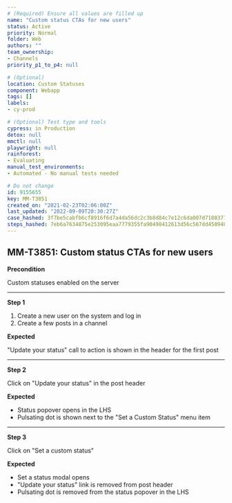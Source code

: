 ```yaml
---
# (Required) Ensure all values are filled up
name: "Custom status CTAs for new users"
status: Active
priority: Normal
folder: Web
authors: ""
team_ownership: 
- Channels
priority_p1_to_p4: null

# (Optional)
location: Custom Statuses
component: Webapp
tags: []
labels: 
- cy-prod

# (Optional) Test type and tools
cypress: in Production
detox: null
mmctl: null
playwright: null
rainforest: 
- Evaluating
manual_test_environments: 
- Automated - No manual tests needed

# Do not change
id: 9155655
key: MM-T3851
created_on: "2021-02-23T02:06:00Z"
last_updated: "2022-09-09T20:30:27Z"
case_hashed: 3f7be5cabfb6cf8916f6d7a4da56dc2c3b8d84c7e12c6da007d7188377b0cca55368cd80e164e84574baf235e06a191b
steps_hashed: 7eb6a7634875e253095eaa7779355fa90498412613d56c567dd4509400502e25275e1d1faacd4952b7c1e4ca0df116c9
---
```


<!-- (Auto-generated) Based on frontmatter's "key" and "name" -->

## MM-T3851: Custom status CTAs for new users

**Precondition**

Custom statuses enabled on the server

---

**Step 1**

1. Create a new user on the system and log in
2. Create a few posts in a channel

**Expected**

"Update your status" call to action is shown in the header for the first post

---

**Step 2**

Click on "Update your status" in the post header

**Expected**

- Status popover opens in the LHS
- Pulsating dot is shown next to the "Set a Custom Status" menu item

---

**Step 3**

Click on "Set a custom status"

**Expected**

- Set a status modal opens
- "Update your status" link is removed from post header
- Pulsating dot is removed from the status popover in the LHS
